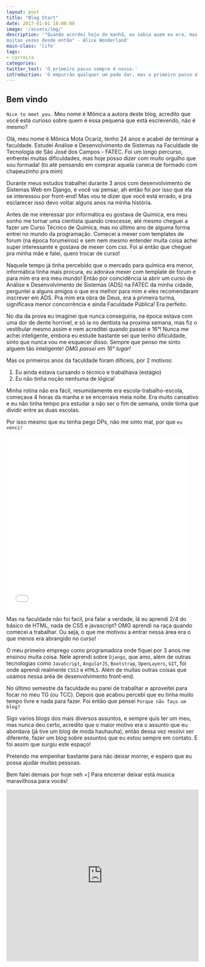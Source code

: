 ```yaml
---
layout: post
title: "Blog Start"
date: 2017-01-01 18:00:00
image: '/assets/img/'
description: '"Quando acordei hoje de manhã, eu sabia quem eu era, mas acho que já mudei
muitas vezes desde então" - Alice Wonderland'
main-class: 'life'
tags:
- carreira
categories:
twitter_text: 'O primeiro passo sempre é nosso.'
introduction: 'O empurrão qualquer um pode dar, mas o primeiro passo é nosso, e este é  o meu.'
---
```


## Bem vindo


`Nice to meet you.` Meu nome é Mônica a autora deste blog, acredito que você
está curioso sobre quem é essa pequena que está escrevendo, não é mesmo?

Olá, meu nome é Mônica Mota Ocariz, tenho 24 anos e acabei de terminar a
faculdade. Estudei Análise e Desenvolvimento de Sistemas na Faculdade de
Tecnologia de São José dos Campos - FATEC. Foi um longo percurso, enfrentei
muitas dificuldades, mas hoje posso dizer com muito orgulho que sou formada!
(to até pensando em comprar aquela caneca de formado com chapeuzinho pra mim)

Durante meus estudos trabalhei durante 3 anos com desenvolvimento de
Sistemas Web em Django, e você vai pensar, ah então foi por isso que ela se
interessou por front-end! Mas vou te dizer que você está errado, e pra
esclarecer isso devo voltar alguns anos na minha história.

Antes de me interessar por informática eu gostava de Química, era meu sonho me
tornar uma cientista quando crescesse, até mesmo cheguei a fazer um Curso
Técnico de Química, mas no último ano de alguma forma entrei no mundo da
programação. Comecei a mexer com templates de forum (na época forumeiros) e sem
nem mesmo entender muita coisa achei super interessante
e gostava de mexer com css. Foi ai então que cheguei pra minha mãe e falei,
quero trocar de curso!

Naquele tempo já tinha percebido que o mercado para química era menor, informática
tinha mais procura, eu adorava mexer com template de forum e para mim era era meu mundo!
Então por coincidência ia abrir um curso de Análise e Desenvolvimento de
Sistemas (ADS) na FATEC da minha cidade, perguntei a alguns amigos o que era melhor
para mim e eles recomendaram inscrever em ADS. Pra mim era obra de Deus, era a
primeira turma, significava menor concorrência e ainda Faculdade Pública!
Era perfeito.

No dia da prova eu imaginei que nunca conseguiria, na época estava com uma
dor de dente horrível, e só ia no dentista na  proxima semana, mas fiz o
vestibular mesmo assim e nem acreditei quando passei e 16°! Nunca me achei
inteligente, embora eu estude bastante sei que tenho dificuldade, sinto que nunca
vou me esquecer disso. Sempre que penso me sinto alguem tão inteligente! <i>OMG
passei em 16° lugar!</i>

Mas os primeiros anos da faculdade foram difíceis, por 2 motivos:

1. Eu ainda estava cursando o técnico e trabalhava (estágio)
2. Eu não tinha noção nenhuma de lógica!

Minha rotina não era fácil, resumidamente era escola-trabalho-escola, começava
4 horas da manha e se encerrava meia noite. Era muito cansativo e eu não tinha
tempo pra estudar a não ser o fim de semana, onde tinha que dividir entre as
duas escolas.

Por isso mesmo que eu tenha pego DPs, não me sinto mal, por que `eu venci!`

<iframe src="//giphy.com/embed/cQNRp4QA8z7B6" width="480" height="457" frameBorder="0" class="giphy-embed" allowFullScreen></iframe>

Mas na faculdade não foi facil, pra falar a verdade, lá eu aprendi 2/4 do básico
 de HTML, nada de CSS e javascript? OMG aprendi na raça quando comecei a
 trabalhar. Ou seja, o que me motivou a entrar nessa área era o que menos era
 abrangido no curso!

 O meu primeiro emprego como programadora onde fiquei por 3 anos me ensinou
 muita coisa. Nele aprendi sobre `Django`, que amo, além de outras tecnologias
 como `JavaScript`, `AngularJS`, `Bootstrap`,  `OpenLayers`, `GIT`,
foi onde aprendi realmente  `CSS3` e `HTML5`. Além de muitas outras coisas que
usamos nessa aréa de desenvolvimento front-end.

No último semestre da faculdade eu parei de trabalhar e aproveitei para focar no
meu TG (ou TCC). Depois que acabou percebi que eu tinha muito tempo livre e nada para
fazer. Foi então que pensei `Porque não faço um blog?`

Sigo varios blogs dos mais diversos assuntos, e sempre quis ter um meu, mas nunca
deu certo, acredito que o maior motivo era o assunto que eu abordava
(já tive um blog de moda hauhauha), então dessa vez resolvi ser diferente, fazer um blog
sobre assuntos que eu estou sempre em contato. E foi assim que surgiu este espaço!

Pretendo me empenhar bastante para não deixar morrer, e espero que eu possa
ajudar muitas pessoas.

Bem falei demais por hoje neh =] Para encerrar deixar está musica maravilhosa para vocês!

<iframe width="100%" height="450" scrolling="no" frameborder="no" src="https://w.soundcloud.com/player/?url=https%3A//api.soundcloud.com/tracks/49374656&amp;auto_play=false&amp;hide_related=false&amp;show_comments=true&amp;show_user=true&amp;show_reposts=false&amp;visual=true"></iframe>
